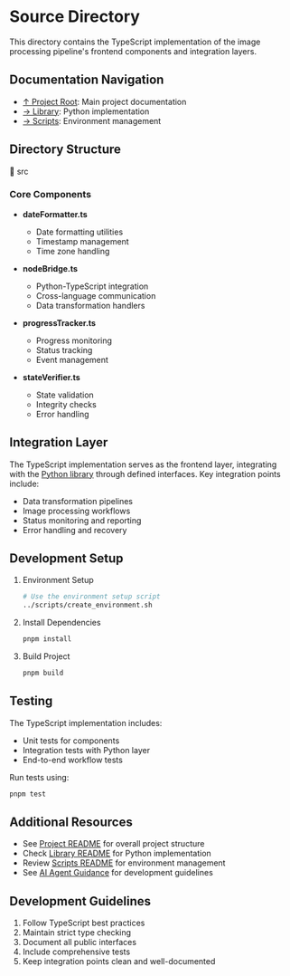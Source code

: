 # Source Directory

This directory contains the TypeScript implementation of the image processing pipeline's frontend components and integration layers.

## Documentation Navigation

- [↑ Project Root](../README.md): Main project documentation
- [→ Library](../library/README.md): Python implementation
- [→ Scripts](../scripts/README.md): Environment management

## Directory Structure

📁 src

### Core Components

- **dateFormatter.ts**

  - Date formatting utilities
  - Timestamp management
  - Time zone handling

- **nodeBridge.ts**

  - Python-TypeScript integration
  - Cross-language communication
  - Data transformation handlers

- **progressTracker.ts**

  - Progress monitoring
  - Status tracking
  - Event management

- **stateVerifier.ts**
  - State validation
  - Integrity checks
  - Error handling

## Integration Layer

The TypeScript implementation serves as the frontend layer, integrating with the [Python library](../library/README.md) through defined interfaces. Key integration points include:

- Data transformation pipelines
- Image processing workflows
- Status monitoring and reporting
- Error handling and recovery

## Development Setup

1. Environment Setup

   ```bash
   # Use the environment setup script
   ../scripts/create_environment.sh
   ```

2. Install Dependencies

   ```bash
   pnpm install
   ```

3. Build Project

   ```bash
   pnpm build
   ```

## Testing

The TypeScript implementation includes:

- Unit tests for components
- Integration tests with Python layer
- End-to-end workflow tests

Run tests using:

```bash
pnpm test
```

## Additional Resources

- See [Project README](../README.md) for overall project structure
- Check [Library README](../library/README.md) for Python implementation
- Review [Scripts README](../scripts/README.md) for environment management
- See [AI Agent Guidance](AI_agent_guidance.md) for development guidelines

## Development Guidelines

1. Follow TypeScript best practices
2. Maintain strict type checking
3. Document all public interfaces
4. Include comprehensive tests
5. Keep integration points clean and well-documented
